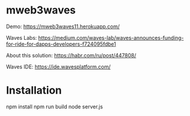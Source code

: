 # mweb3waves

Demo: https://mweb3waves11.herokuapp.com/

Waves Labs: https://medium.com/waves-lab/waves-announces-funding-for-ride-for-dapps-developers-f724095fdbe1

About this solution: https://habr.com/ru/post/447808/

Waves IDE: https://ide.wavesplatform.com/

# Installation
npm install
npm run build
node server.js
